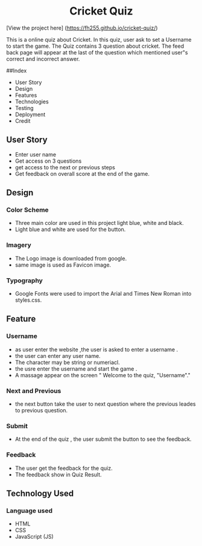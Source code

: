 <h1 align="center" > Cricket Quiz </h1>

[View the project here] (<https://fh255.github.io/cricket-quiz/>)

This is a online quiz about Cricket. In this quiz, user  ask to set a Username to start the game. The Quiz contains 3 question about cricket.  The feed back page will appear at the last of the question which mentioned user"s correct and incorrect answer. 

##Index

* User Story
* Design
* Features
* Technologies
* Testing
* Deployment
* Credit

## User Story

- Enter user name 
- Get access on 3 questions
- get access to the next or previous steps
- Get feedback on overall score at the end of the game. 

## Design
### Color Scheme
- Three main color are used in this project light blue, white and black.
- Light blue and white are used for the button.

### Imagery
- The Logo image is downloaded from google.
- same image is used as Favicon image.

### Typography
* Google Fonts were used to import the Arial and Times New Roman into styles.css.
  

## Feature

### Username
* as user enter the website ,the user is asked to enter a username .
* the user can enter any user name.
* The character may be string or numeriacl.
* the usre enter the username and start the game .
* A massage appear on the screen " Welcome to the quiz, "Username"."

### Next and Previous
* the next button take the user to next question where the previous  leades to previous question.

### Submit
- At the end of the quiz , the user submit the button to see the feedback.

### Feedback
- The user get the feedback for the quiz. 
- The feedback show in Quiz Result.

## Technology Used
### Language used
- HTML 
- CSS
- JavaScript (JS)





